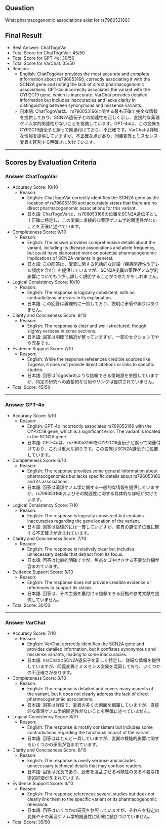 ## Question

What pharmacogenomic associations exist for rs796053166?

## Final Result

- Best Answer: ChatTogoVar
- Total Score for ChatTogoVar: 45/50
- Total Score for GPT-4o: 30/50
- Total Score for VarChat: 35/50
- Reason:
  - English: ChatTogoVar provides the most accurate and complete information about rs796053166, correctly associating it with the SCN2A gene and noting the lack of direct pharmacogenomic associations. GPT-4o incorrectly associates the variant with the CYP2C19 gene, which is inaccurate. VarChat provides detailed information but includes inaccuracies and lacks clarity in distinguishing between synonymous and missense variants.
  - 日本語: ChatTogoVarは、rs796053166に関する最も正確で完全な情報を提供しており、SCN2A遺伝子との関連性を正しく示し、直接的な薬理ゲノム学的関連性がないことを指摘しています。GPT-4oは、この変異をCYP2C19遺伝子と誤って関連付けており、不正確です。VarChatは詳細な情報を提供していますが、不正確な点があり、同義変異とミスセンス変異を区別する明確さに欠けています。

---

## Scores by Evaluation Criteria

### Answer ChatTogoVar
- Accuracy Score: 10/10
  - Reason: 
    - English: ChatTogoVar correctly identifies the SCN2A gene as the location of rs796053166 and accurately states that there are no direct pharmacogenomic associations for this variant.
    - 日本語: ChatTogoVarは、rs796053166の位置をSCN2A遺伝子として正確に特定し、この変異に直接的な薬理ゲノム学的関連性がないことを正確に述べています。
- Completeness Score: 9/10
  - Reason: 
    - English: The answer provides comprehensive details about the variant, including its disease associations and allele frequency, but could have elaborated more on potential pharmacogenomic implications of SCN2A variants in general.
    - 日本語: この回答は、変異に関する包括的な詳細（疾患関連性やアレル頻度を含む）を提供していますが、SCN2A変異の薬理ゲノム学的影響についてもう少し詳しく説明することができたかもしれません。
- Logical Consistency Score: 10/10
  - Reason: 
    - English: The response is logically consistent, with no contradictions or errors in its explanation.
    - 日本語: この回答は論理的に一貫しており、説明に矛盾や誤りはありません。
- Clarity and Conciseness Score: 9/10
  - Reason: 
    - English: The response is clear and well-structured, though slightly verbose in some sections.
    - 日本語: 回答は明確で構造が整っていますが、一部のセクションでやや冗長です。
- Evidence Support Score: 7/10
  - Reason: 
    - English: While the response references credible sources like TogoVar, it does not provide direct citations or links to specific studies.
    - 日本語: 回答はTogoVarのような信頼できる情報源を参照していますが、特定の研究への直接的な引用やリンクは提供されていません。
- Total Score: 45/50

---

### Answer GPT-4o
- Accuracy Score: 5/10
  - Reason: 
    - English: GPT-4o incorrectly associates rs796053166 with the CYP2C19 gene, which is a significant error. The variant is located in the SCN2A gene.
    - 日本語: GPT-4oは、rs796053166をCYP2C19遺伝子と誤って関連付けており、これは重大な誤りです。この変異はSCN2A遺伝子に位置しています。
- Completeness Score: 6/10
  - Reason: 
    - English: The response provides some general information about pharmacogenomics but lacks specific details about rs796053166 and its associations.
    - 日本語: 回答は薬理ゲノム学に関する一般的な情報を提供していますが、rs796053166およびその関連性に関する具体的な詳細が欠けています。
- Logical Consistency Score: 7/10
  - Reason: 
    - English: The response is logically consistent but contains inaccuracies regarding the gene location of the variant.
    - 日本語: 回答は論理的には一貫していますが、変異の遺伝子位置に関する不正確さが含まれています。
- Clarity and Conciseness Score: 7/10
  - Reason: 
    - English: The response is relatively clear but includes unnecessary details that detract from its focus.
    - 日本語: 回答は比較的明確ですが、焦点をぼやけさせる不要な詳細が含まれています。
- Evidence Support Score: 5/10
  - Reason: 
    - English: The response does not provide credible evidence or references to support its claims.
    - 日本語: 回答は、その主張を裏付ける信頼できる証拠や参考文献を提供していません。
- Total Score: 30/50

---

### Answer VarChat
- Accuracy Score: 7/10
  - Reason: 
    - English: VarChat correctly identifies the SCN2A gene and provides detailed information, but it conflates synonymous and missense variants, leading to some inaccuracies.
    - 日本語: VarChatはSCN2A遺伝子を正しく特定し、詳細な情報を提供していますが、同義変異とミスセンス変異を混同しており、いくつかの不正確さがあります。
- Completeness Score: 8/10
  - Reason: 
    - English: The response is detailed and covers many aspects of the variant, but it does not clearly address the lack of direct pharmacogenomic associations.
    - 日本語: 回答は詳細で、変異の多くの側面を網羅していますが、直接的な薬理ゲノム学的関連性がないことを明確に述べていません。
- Logical Consistency Score: 8/10
  - Reason: 
    - English: The response is mostly consistent but includes some contradictions regarding the functional impact of the variant.
    - 日本語: 回答はほとんど一貫していますが、変異の機能的影響に関するいくつかの矛盾が含まれています。
- Clarity and Conciseness Score: 6/10
  - Reason: 
    - English: The response is overly verbose and includes unnecessary technical details that may confuse readers.
    - 日本語: 回答は冗長であり、読者を混乱させる可能性のある不要な技術的詳細が含まれています。
- Evidence Support Score: 6/10
  - Reason: 
    - English: The response references several studies but does not clearly link them to the specific variant or its pharmacogenomic relevance.
    - 日本語: 回答はいくつかの研究を参照していますが、それらを特定の変異やその薬理ゲノム学的関連性に明確に結びつけていません。
- Total Score: 35/50